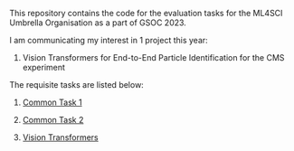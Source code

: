 This repository contains the code for the evaluation tasks for the ML4SCI Umbrella Organisation as a part of GSOC 2023.

I am communicating my interest in 1 project this year:

1. Vision Transformers for End-to-End Particle Identification for the CMS experiment

The requisite tasks are listed below:

1) [Common Task 1](./common_task_1/)

2) [Common Task 2](./common_task_2/)

3) [Vision Transformers](./vision_transformers/)


